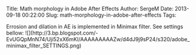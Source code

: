 Title: Math morphology in Adobe After Effects
Author: SergeM
Date: 2013-09-18 00:22:00
Slug: math-morphology-in-adobe-after-effects
Tags: 

<div dir="ltr" style="text-align: left;" trbidi="on">Errosion and dilation in AE is implemented in Minimax filter. See settings bellow:
![](http://3.bp.blogspot.com/-EvUGQpMnN74/Uji52xX6mKI/AAAAAAAAAZw/d4dJ9j9sP24/s320/adobe_minimax_filter_SETTINGS.png)
</div>